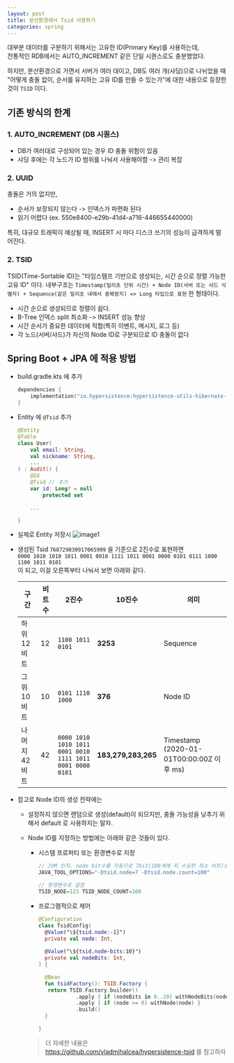 ```yaml
---
layout: post
title: 분산환경에서 Tsid 사용하기
categories: spring
---
```


대부분 데이터를 구분하기 위해서는 고유한 ID(Primary Key)를 사용하는데,  
전통적인 RDB에서는 AUTO_INCREMENT 같은 단일 시퀀스로도 충분했었다.

하지만, 분산환경으로 가면서 서버가 여러 대이고, DB도 여러 개(샤딩)으로 나뉘었을 때  
"어떻게 충돌 없이, 순서를 유지하는 고유 ID를 만들 수 있는가"에 대한 내용으로 등장한 것이 `TSID` 이다.

## 기존 방식의 한계
### 1. AUTO_INCREMENT (DB 시퀀스)
* DB가 여러대로 구성되어 있는 경우 ID 충돌 위험이 있음
* 샤딩 후에는 각 노드가 ID 범위를 나눠서 사용해야함 -> 관리 복잡

### 2. UUID
충돌은 거의 없지만,
* 순서가 보장되지 않는다 -> 인덱스가 파편화 된다
* 읽기 어렵다 (ex. 550e8400-e29b-41d4-a716-446655440000)

특히, 대규모 트래픽이 예상될 때, INSERT 시 마다 디스크 쓰기의 성능이 급격하게 떨어진다.

### 2. TSID
TSID(Time-Sortable ID)는 "타임스탬프 기반으로 생성되는, 시간 순으로 정렬 가능한 고유 ID" 이다.
내부구조는 `Timestamp(밀리초 단위 시간) + Node ID(서버 또는 샤드 식별자) + Sequence(같은 밀리초 내에서 중복방지) => Long 타입으로 표현` 한 형태이다.

* 시간 순으로 생성되므로 정렬이 쉽다.
* B-Tree 인덱스 split 최소화 -> INSERT 성능 향상
* 시간 순서가 중요한 데이터에 적합(특히 이벤트, 메시지, 로그 등)
* 각 노드(서버/샤드)가 자신의 Node ID로 구분되므로 ID 충돌이 없다

## Spring Boot + JPA 에 적용 방법
* build.gradle.kts 에 추가
    ```kotlin
    dependencies {
        implementation("io.hypersistence:hypersistence-utils-hibernate-60:3.5.1")
    }
    ```

* Entity 에 `@Tsid` 추가
    ```kotlin
    @Entity
    @Table
    class User(
        val email: String,
        val nickname: String,
        ...
    ) : Audit() {
        @Id
        @Tsid // 추가
        var id: Long? = null
            protected set
    
        ...
    
    }
    ```

* 실제로 Entity 저장시
    ![image1](https://github-production-user-asset-6210df.s3.amazonaws.com/1261904/504046413-78bce3cc-a3c4-430b-8dc8-e7ee187024fc.png?X-Amz-Algorithm=AWS4-HMAC-SHA256&X-Amz-Credential=AKIAVCODYLSA53PQK4ZA%2F20251022%2Fus-east-1%2Fs3%2Faws4_request&X-Amz-Date=20251022T065757Z&X-Amz-Expires=300&X-Amz-Signature=f02364bd8aeeb561e4b5009a5d58b25362912a9adbf2b01df190d085bdbf0aff&X-Amz-SignedHeaders=host)

* 생성된 Tsid `768729030917065909` 을 기준으로 2진수로 표현하면  
`0000 1010 1010 1011 0001 0010 1111 1011 0001 0000 0101 0111 1000 1100 1011 0101`  
이 되고, 이걸 오른쪽부터 나눠서 보면 아래와 같다.
    
    | 구간 | 비트 수 | 2진수 | 10진수 | 의미                                     |
    |------|----------|--------|---------|----------------------------------------|
    | 하위 12비트 | 12 | `1100 1011 0101` | **3253** | Sequence                               |
    | 그 위 10비트 | 10 | `0101 1110 1000` | **376** | Node ID                                |
    | 나머지 42비트 | 42 | `0000 1010 1010 1011 0001 0010 1111 1011 0001 0000 0101` | **183,279,283,265** | Timestamp (2020-01-01T00:00:00Z 이후 ms) |

* 참고로 Node ID의 생성 전략에는
  * 설정하지 않으면 랜덤으로 생성(default)이 되므지만, 충돌 가능성을 낮추기 위해서 default 로 사용하지는 말자.
  * Node ID를 지정하는 방법에는 아래와 같은 것들이 있다.
    * 시스템 프로퍼티 또는 환경변수로 지정
      ```kotlin
      // JVM 인자. node bit수를 자동으로 7bit(100개에 피 ㄹ요한 최소 비트)로 줄여주고, 남은 비트는 시퀀스에 더 사용할 수 있도록 설정.
      JAVA_TOOL_OPTIONS="-Dtsid.node=7 -Dtsid.node.count=100"
      
      // 환경변수로 설정  
      TSID_NODE=123 TSID_NODE_COUNT=100
      ```
    * 프로그램적으로 제어
      ```kotlin
      @Configuration
      class TsidConfig(
        @Value("\${tsid.node:-1}") 
        private val node: Int,
        
        @Value("\${tsid.node-bits:10}") 
        private val nodeBits: Int,
      ) {
      
        @Bean
        fun tsidFactory(): TSID.Factory {
         return TSID.Factory.builder()
                  .apply { if (nodeBits in 0..20) withNodeBits(nodeBits) }
                  .apply { if (node >= 0) withNode(node) }
                  .build()
        }
      
      }
      ```
      
    > 더 자세한 내용은 https://github.com/vladmihalcea/hypersistence-tsid 를 참고하자